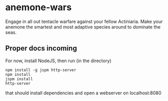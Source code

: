 # anemone-wars
Engage in all out tentacle warfare against your fellow Actiniaria. Make your anemone the smartest and most adaptive species around to dominate the seas.


## Proper docs incoming ##

For now, install NodeJS, then run (in the directory)
```
npm install -g jspm http-server
npm install
jspm install
http-server
```

that should install dependencies and open a webserver on localhost:8080
